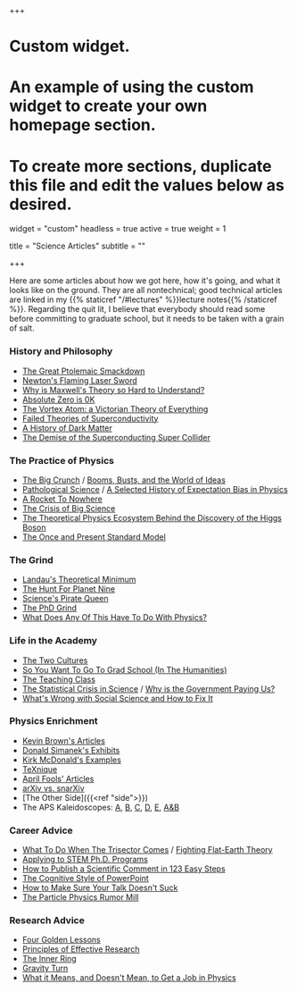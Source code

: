 +++
# Custom widget.
# An example of using the custom widget to create your own homepage section.
# To create more sections, duplicate this file and edit the values below as desired.
widget = "custom"
headless = true
active = true
weight = 1

title = "Science Articles"
subtitle = ""

+++

Here are some articles about how we got here, how it's going, and what it looks like on the ground. They are all nontechnical; good technical articles are linked in my {{% staticref "/#lectures" %}}lecture notes{{% /staticref %}}. Regarding the quit lit, I believe that everybody should read some before committing to graduate school, but it needs to be taken with a grain of salt.

### History and Philosophy
- [The Great Ptolemaic Smackdown](http://faculty.fiu.edu/~blissl/Flynngs.pdf)
- [Newton's Flaming Laser Sword](https://philosophynow.org/issues/46/Newtons_Flaming_Laser_Sword)
- [Why is Maxwell's Theory so Hard to Understand?](https://www.damtp.cam.ac.uk/user/tong/em/dyson.pdf)
- [Absolute Zero is 0K](https://www.damninteresting.com/absolute-zero-is-0k/)
- [The Vortex Atom: a Victorian Theory of Everything](https://onlinelibrary.wiley.com/doi/abs/10.1034/j.1600-0498.2002.440102.x)
- [Failed Theories of Superconductivity](https://arxiv.org/abs/1008.0447)
- [A History of Dark Matter](https://arxiv.org/abs/1605.04909)
- [The Demise of the Superconducting Super Collider](https://physicstoday.scitation.org/doi/10.1063/PT.3.3329)

### The Practice of Physics
- [The Big Crunch](http://www.its.caltech.edu/~dg/crunch_art.html) / [Booms, Busts, and the World of Ideas](https://www.journals.uchicago.edu/doi/abs/10.1086/667831)
- [Pathological Science](http://galileo.phys.virginia.edu/~rjh2j/misc/Langmuir.pdf) / [A Selected History of Expectation Bias in Physics](https://arxiv.org/abs/physics/0508199)
- [A Rocket To Nowhere](https://idlewords.com/2005/08/a_rocket_to_nowhere.htm) 
- [The Crisis of Big Science](https://www.nybooks.com/articles/2012/05/10/crisis-big-science/)
- [The Theoretical Physics Ecosystem Behind the Discovery of the Higgs Boson](https://arxiv.org/abs/1609.04268)
- [The Once and Present Standard Model](https://arxiv.org/abs/1911.04604)

### The Grind
- [Landau's Theoretical Minimum](https://arxiv.org/abs/hep-ph/0204295)
- [The Hunt For Planet Nine](https://longreads.com/2019/01/22/the-hunt-for-planet-nine/)
- [Science's Pirate Queen](https://www.theverge.com/2018/2/8/16985666/alexandra-elbakyan-sci-hub-open-access-science-papers-lawsuit)
- [The PhD Grind](https://www.dropbox.com/s/5c70typ50be0d9l/pguo-PhD-grind.pdf?dl=0)
- [What Does Any Of This Have To Do With Physics?](http://nautil.us/issue/43/heroes/what-does-any-of-this-have-to-do-with-physics)

### Life in the Academy
- [The Two Cultures](https://apps.weber.edu/wsuimages/michaelwutz/6510.Trio/Rede-lecture-2-cultures.pdf)
- [So You Want To Go To Grad School (In The Humanities)](https://acoup.blog/2021/10/01/collections-so-you-want-to-go-to-grad-school-in-the-academic-humanities/) 
- [The Teaching Class](https://www.guernicamag.com/the-teaching-class/)
- [The Statistical Crisis in Science](http://www.stat.columbia.edu/~gelman/research/published/ForkingPaths.pdf) / [Why is the Government Paying Us?](https://statmodeling.stat.columbia.edu/2020/09/04/grad-student-asks-why-is-the-government-paying-us-money-instead-of-just-firing-us-all/)
- [What's Wrong with Social Science and How to Fix It](https://fantasticanachronism.com/2020/09/11/whats-wrong-with-social-science-and-how-to-fix-it/)

### Physics Enrichment
- [Kevin Brown's Articles](https://www.mathpages.com/home/iphysics.htm)
- [Donald Simanek's Exhibits](https://www.lockhaven.edu/~dsimanek/)
- [Kirk McDonald's Examples](https://www.hep.princeton.edu/~mcdonald/examples/)
- [TeXnique](https://texnique.xyz)
- [April Fools' Articles](http://peterdenton.github.io/Articles/AprilFools.html)
- [arXiv vs. snarXiv](http://snarxiv.org/vs-arxiv/)
- [The Other Side]({{<ref "side">}})
- The APS Kaleidoscopes: [A](https://journals.aps.org/pra/kaleidoscope), [B](https://journals.aps.org/prb/kaleidoscope), [C](https://journals.aps.org/prc/kaleidoscope), [D](https://journals.aps.org/prd/kaleidoscope), [E](https://journals.aps.org/pre/kaleidoscope), [A&B](https://journals.aps.org/prab/kaleidoscope)

### Career Advice
- [What To Do When The Trisector Comes](https://web.mst.edu/~lmhall/whattodowhentrisectorcomes.pdf) / [Fighting Flat-Earth Theory](https://physicsworld.com/a/fighting-flat-earth-theory/)
- [Applying to STEM Ph.D. Programs](https://github.com/gwisk/gradguide)
- [How to Publish a Scientific Comment in 123 Easy Steps](https://frog.gatech.edu/Pubs/How-to-Publish-a-Scientific-Comment-in-123-Easy-Steps.pdf)
- [The Cognitive Style of PowerPoint](https://www.inf.ed.ac.uk/teaching/courses/pi/2016_2017/phil/tufte-powerpoint.pdf)
- [How to Make Sure Your Talk Doesn't Suck](http://www.damtp.cam.ac.uk/user/tong/talks/talk.pdf)
- [The Particle Physics Rumor Mill](http://particle.physics.ucdavis.edu/rumor/doku.php?id=history)

### Research Advice
- [Four Golden Lessons](https://www.nature.com/articles/426389a)
- [Principles of Effective Research](https://michaelnielsen.org/blog/principles-of-effective-research/)
- [The Inner Ring](https://www.lewissociety.org/innerring/)
- [Gravity Turn](https://radimentary.wordpress.com/2021/08/16/gravity-turn/)
- [What it Means, and Doesn't Mean, to Get a Job in Physics](https://gravityandlevity.wordpress.com/2019/03/25/what-it-means-and-doesnt-mean-to-get-a-job-in-physics/)